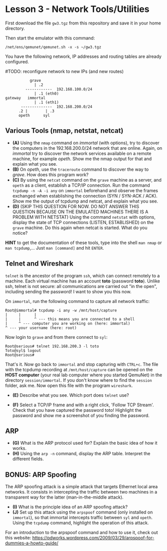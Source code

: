 # Lesson 3 - Network Tools/Utilities

First download the file `gw3.tgz` from this repository and save it in your home directory.

Then start the emulator with this command:

    /net/ens/qemunet/qemunet.sh -x -s ~/gw3.tgz  

You have the following network, IP addresses and routing tables are already configured.

#TODO: reconfigure network to new IPs (and new routes)

               grave
                 | .2
             ------------  192.168.100.0/24
                 | .1 (eth0)
    gateway   immortal
                 | .1 (eth1)             
           --------------  192.168.200.0/24
          .2 |        | .3              
          opeth      syl  

## Various Tools (nmap, netstat, netcat)

- **(A)** Using the `nmap` command on *immortal* (with options), try to discover the computers in the 192.168.200.0/24 network that are online. Again, on *immortal* try to discover the network services available on a remote machine, for example *opeth*. Show me the nmap output for that and explain what you see.
- **(B)** On *opeth*, use the `traceroute` command to discover the way to *grave*. How does this program work?
- **(C)** By using the `netcat` command on the `grave` machine as a server, and `opeth` as a client, establish a TCP/IP connection. Run the command `tcpdump -n -A -i any` on `immortal` beforehand and observe the frames exchanged when establishing the connection (SYN / SYN-ACK / ACK). Show me the output of tcpdump and netcat, and explain what you see.
- **(D)** (SKIP THIS QUESTION FOR NOW. DO NOT ANSWER THIS QUESTION BECAUSE ON THE EMULATED MACHINES THERE IS A PROBLEM WITH NETSTAT) Using the command `netstat` with options, display the state of TCP connections (LISTEN, ESTABLISHED) on the `grave` machine. Do this again when netcat is started. What do you notice?

**HINT** to get the documentation of these tools, type into the shell `man nmap` or `man tcpdump`,...  Just `man [command]` and hit `ENTER`.


## Telnet and Wireshark

`telnet` is the ancestor of the program `ssh`, which can connect remotely to a machine. Each virtual machine has an account **toto** (password **toto**). Unlike ssh, telnet is not secure: all communications are carried out "in the open", including sending the password! I want to show you this now.

On `immortal`, run the following command to capture all network traffic:

    Root@immortal# tcpdump -i any -w /mnt/host/capture
    |     |      |
    |     |      ^ --- this means you are connected to a shell
    |     ^ --- computer you are working on (here: immortal)
    ^ --- your username (here: root)

Now login to `grave` and from there connect to `syl`:

    Root@serious# telnet 192.168.200.3 -l toto
    Toto@syl$ logout
    Root@serious#

That's it. Now go back to `immortal` and stop capturing with `CTRL+c`. The file with the tcpdump recording at `/mnt/host/capture` can be opened on the **HOST computer** (your real lab computer where you started QemuNet) in the directory `session/immortal`. If you don't know where to find the `session` folder, ask me. Now open this file with the program `wireshark`.

- **(E)** Describe what you see. Which port does `telnet` use?

- **(F)** Select a TCP/IP frame and with a right click, 'Follow TCP Stream'. Check that you have captured the password toto! Highlight the password and show me a screenshot of you finding the password.




## ARP

- **(G)** What is the ARP protocol used for? Explain the basic idea of how it works.
- **(H)** Using the `arp -n` command, display the ARP table. Interpret the different fields.

## BONUS: ARP Spoofing

The ARP spoofing attack is a simple attack that targets Ethernet local area networks. It consists in intercepting the traffic between two machines in a transparent way for the latter (man-in-the-middle attack).

- **(I)** What is the principle idea of an ARP spoofing attack?
- **(J)** Set up this attack using the `arpspoof` command (only installed on `immortal`), so that immortal intercepts traffic between `syl` and `opeth`. Using the `tcpdump` command, highlight the operation of this attack.

For an introduction to the arpspoof command and how to use it, check out this website:
https://pdworks.wordpress.com/2009/03/29/arpspoof-for-dummies-a-howto-guide/
